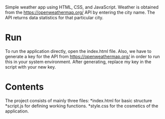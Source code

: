 Simple weather app using HTML, CSS, and JavaScript.
Weather is obtained from the https://openweathermap.org/ API by entering the city name.
The API returns data statistics for that particular city.
# Run
To run the application directly, open the index.html file.
Also, we have to generate a key for the API from https://openweathermap.org/ in order to run this in your system environment.
After generating, replace my key in the script with your new key.

# Contents
The project consists of mainly three files:
*index.html for basic structure
*script.js for defining working functions.
*style.css for the cosmetics of the application.



